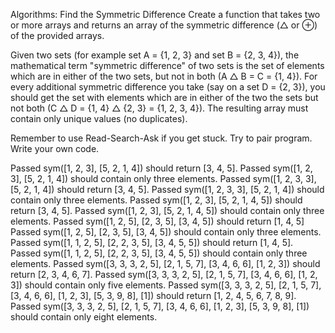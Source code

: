 Algorithms: Find the Symmetric Difference
Create a function that takes two or more arrays and returns an array of the symmetric difference (△ or ⊕) of the provided arrays.

Given two sets (for example set A = {1, 2, 3} and set B = {2, 3, 4}), the mathematical term "symmetric difference" of two sets is the set of elements which are in either of the two sets, but not in both (A △ B = C = {1, 4}). For every additional symmetric difference you take (say on a set D = {2, 3}), you should get the set with elements which are in either of the two the sets but not both (C △ D = {1, 4} △ {2, 3} = {1, 2, 3, 4}). The resulting array must contain only unique values (no duplicates).

Remember to use Read-Search-Ask if you get stuck. Try to pair program. Write your own code.

Passed
sym([1, 2, 3], [5, 2, 1, 4]) should return [3, 4, 5].
Passed
sym([1, 2, 3], [5, 2, 1, 4]) should contain only three elements.
Passed
sym([1, 2, 3, 3], [5, 2, 1, 4]) should return [3, 4, 5].
Passed
sym([1, 2, 3, 3], [5, 2, 1, 4]) should contain only three elements.
Passed
sym([1, 2, 3], [5, 2, 1, 4, 5]) should return [3, 4, 5].
Passed
sym([1, 2, 3], [5, 2, 1, 4, 5]) should contain only three elements.
Passed
sym([1, 2, 5], [2, 3, 5], [3, 4, 5]) should return [1, 4, 5]
Passed
sym([1, 2, 5], [2, 3, 5], [3, 4, 5]) should contain only three elements.
Passed
sym([1, 1, 2, 5], [2, 2, 3, 5], [3, 4, 5, 5]) should return [1, 4, 5].
Passed
sym([1, 1, 2, 5], [2, 2, 3, 5], [3, 4, 5, 5]) should contain only three elements.
Passed
sym([3, 3, 3, 2, 5], [2, 1, 5, 7], [3, 4, 6, 6], [1, 2, 3]) should return [2, 3, 4, 6, 7].
Passed
sym([3, 3, 3, 2, 5], [2, 1, 5, 7], [3, 4, 6, 6], [1, 2, 3]) should contain only five elements.
Passed
sym([3, 3, 3, 2, 5], [2, 1, 5, 7], [3, 4, 6, 6], [1, 2, 3], [5, 3, 9, 8], [1]) should return [1, 2, 4, 5, 6, 7, 8, 9].
Passed
sym([3, 3, 3, 2, 5], [2, 1, 5, 7], [3, 4, 6, 6], [1, 2, 3], [5, 3, 9, 8], [1]) should contain only eight elements.
